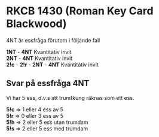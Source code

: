 # RKCB 1430 (Roman Key Card Blackwood)

4NT är essfråga förutom i följande fall

**1NT** - **4NT** Kvantitativ invit\
**2NT** - **4NT** Kvantitativ invit\
**2!c** - **2!r** - **2NT** - **4NT** Kvantitativ invit

## Svar på essfråga 4NT

Vi har 5 ess, d.v.s att trumfkung räknas som ett ess.

**5!c** ⇒ 1 eller 4 ess av 5\
**5!r** ⇒ 0 eller 3 ess av 5\
**5!h** ⇒ 2 eller 5 ess utan trumdam\
**5!s** ⇒ 2 eller 5 ess med trumdam
